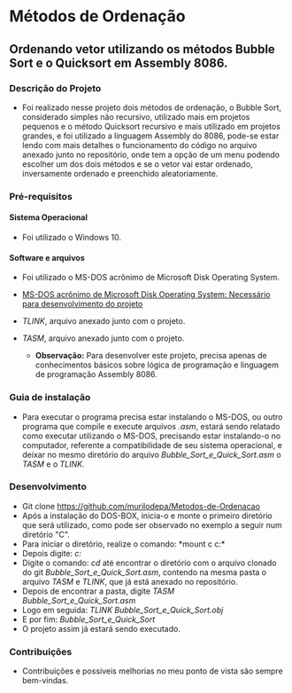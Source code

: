 # Métodos de Ordenação

## Ordenando vetor utilizando os métodos Bubble Sort e o Quicksort em Assembly 8086.

### Descrição do Projeto
* Foi realizado nesse projeto dois métodos de ordenação, o Bubble Sort, considerado simples não recursivo, utilizado mais em projetos pequenos e o método Quicksort recursivo e mais utilizado em projetos grandes, e foi utilizado a linguagem Assembly do 8086, pode-se estar lendo com mais detalhes o funcionamento do código no arquivo anexado junto no repositório, onde tem a opção de um menu podendo escolher um dos dois métodos e se o vetor vai estar ordenado, inversamente ordenado e preenchido aleatoriamente.

### Pré-requisitos

 #### Sistema Operacional
* Foi utilizado o Windows 10.

#### Software e arquivos
* Foi utilizado o MS-DOS acrônimo de Microsoft Disk Operating System.
* <a> [MS-DOS acrônimo de Microsoft Disk Operating System: Necessário para desenvolvimento do projeto](https://blogs.technet.microsoft.com/microsoft_blog/2014/03/25/microsoft-makes-source-code-for-ms-dos-and-word-for-windows-available-to-public/)
 * *TLINK*, arquivo anexado junto com o projeto.
 * *TASM*, arquivo anexado junto com o projeto.
  
   * **Observação:** Para desenvolver este projeto, precisa apenas de conhecimentos básicos sobre lógica de programação e linguagem de programação Assembly 8086.

### Guia de instalação
* Para executar o programa precisa estar instalando o MS-DOS, ou outro programa que compile e execute arquivos *.asm*, estará sendo relatado como executar utilizando o MS-DOS, precisando estar instalando-o no computador, referente a compatibilidade de seu sistema operacional, e deixar no mesmo diretório do arquivo *Bubble_Sort_e_Quick_Sort.asm* o *TASM* e o *TLINK*. 

### Desenvolvimento
* Git clone https://github.com/murilodepa/Metodos-de-Ordenacao
* Após a instalação do DOS-BOX, inicia-o e monte o primeiro diretório que será utilizado, como pode ser observado no exemplo a seguir num diretório "C". 
* Para iniciar o diretório, realize o comando: *mount c c:\*
* Depois digite: *c:*
* Digite o comando: *cd* até encontrar o diretório com o arquivo clonado do git *Bubble_Sort_e_Quick_Sort.asm*, contendo na mesma pasta o arquivo *TASM* e *TLINK*, que já está anexado no repositório.
* Depois de encontrar a pasta, digite _TASM Bubble_Sort_e_Quick_Sort.asm_
* Logo em seguida: *TLINK Bubble_Sort_e_Quick_Sort.obj*
* E por fim: *Bubble_Sort_e_Quick_Sort*
* O projeto assim já estará sendo executado.

 ### Contribuições
* Contribuições e possíveis melhorias no meu ponto de vista são sempre bem-vindas.
